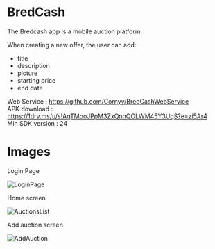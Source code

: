 # BredCash
The Bredcash app is a mobile auction platform.

When creating a new offer, the user can add:
- title
- description
- picture
- starting price
- end date

Web Service : https://github.com/Cornyy/BredCashWebService  
APK download : https://1drv.ms/u/s!AgTMooJPpM3ZxQnhQOLWM45Y3UqS?e=zi5Ar4  
Min SDK version : 24

# Images

Login Page

![LoginPage](https://user-images.githubusercontent.com/48325811/91463430-aa17b500-e88b-11ea-9bbb-3ca27e131ef9.png)

Home screen

![AuctionsList](https://user-images.githubusercontent.com/48325811/91463462-b3a11d00-e88b-11ea-84c6-8e0872b45a63.png)

Add auction screen

![AddAuction](https://user-images.githubusercontent.com/48325811/91463479-ba2f9480-e88b-11ea-9fd1-f335aac0d9f4.png)






